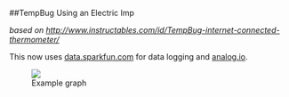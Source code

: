 ##TempBug Using an Electric Imp

_based on http://www.instructables.com/id/TempBug-internet-connected-thermometer/_

This now uses [data.sparkfun.com](https://data.sparkfun.com/) for data logging and [analog.io](https://analog.io/).

<figure><img src='(https://raw.githubusercontent.com/sund/tempbug/master/images/chart.png)'><figcaption>Example graph</figcaption></figure>
